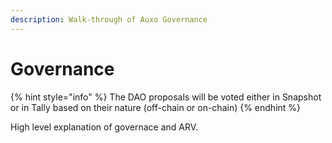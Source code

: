 ```yaml
---
description: Walk-through of Auxo Governance
---
```


# Governance

{% hint style="info" %}
The DAO proposals will be voted either in Snapshot or in Tally based on their nature (off-chain or on-chain)
{% endhint %}

High level explanation of governace and ARV.


